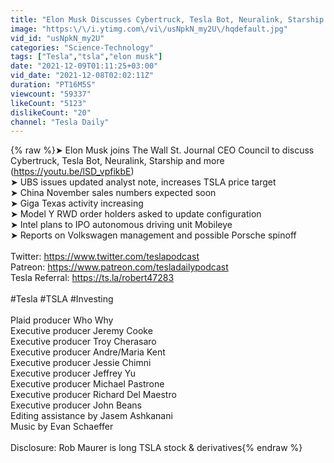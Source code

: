 ```yaml
---
title: "Elon Musk Discusses Cybertruck, Tesla Bot, Neuralink, Starship & More + UBS TSLA Price Target"
image: "https:\/\/i.ytimg.com\/vi\/usNpkN_my2U\/hqdefault.jpg"
vid_id: "usNpkN_my2U"
categories: "Science-Technology"
tags: ["Tesla","tsla","elon musk"]
date: "2021-12-09T01:11:25+03:00"
vid_date: "2021-12-08T02:02:11Z"
duration: "PT16M5S"
viewcount: "59337"
likeCount: "5123"
dislikeCount: "20"
channel: "Tesla Daily"
---
```

{% raw %}➤ Elon Musk joins The Wall St. Journal CEO Council to discuss Cybertruck, Tesla Bot, Neuralink, Starship and more (<a rel="nofollow" target="blank" href="https://youtu.be/lSD_vpfikbE)">https://youtu.be/lSD_vpfikbE)</a><br />➤ UBS issues updated analyst note, increases TSLA price target<br />➤ China November sales numbers expected soon<br />➤ Giga Texas activity increasing<br />➤ Model Y RWD order holders asked to update configuration<br />➤ Intel plans to IPO autonomous driving unit Mobileye<br />➤ Reports on Volkswagen management and possible Porsche spinoff<br /><br />Twitter: <a rel="nofollow" target="blank" href="https://www.twitter.com/teslapodcast">https://www.twitter.com/teslapodcast</a><br />Patreon: <a rel="nofollow" target="blank" href="https://www.patreon.com/tesladailypodcast">https://www.patreon.com/tesladailypodcast</a><br />Tesla Referral: <a rel="nofollow" target="blank" href="https://ts.la/robert47283">https://ts.la/robert47283</a><br /><br />#Tesla #TSLA #Investing<br /><br />Plaid producer Who Why<br />Executive producer Jeremy Cooke<br />Executive producer Troy Cherasaro<br />Executive producer Andre/Maria Kent<br />Executive producer Jessie Chimni<br />Executive producer Jeffrey Yu<br />Executive producer Michael Pastrone<br />Executive producer Richard Del Maestro<br />Executive producer John Beans<br />Editing assistance by Jasem Ashkanani<br />Music by Evan Schaeffer<br /><br />Disclosure: Rob Maurer is long TSLA stock &amp; derivatives{% endraw %}
